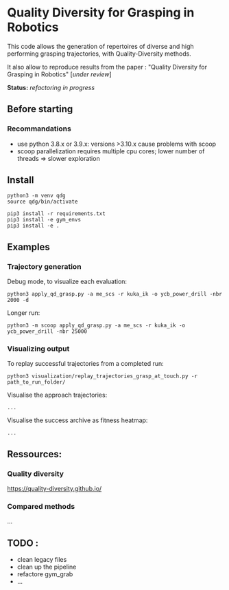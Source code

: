 # Quality Diversity for Grasping in Robotics


This code allows the generation of repertoires of diverse and high performing grasping trajectories, with Quality-Diversity methods.

It also allow to reproduce results from the paper : "Quality Diversity for Grasping in Robotics" [*under review*]

**Status:** *refactoring in progress*

## Before starting

### Recommandations

* use python 3.8.x or 3.9.x: versions >3.10.x cause problems with scoop
* scoop parallelization requires multiple cpu cores; lower number of threads => slower exploration

## Install

```
python3 -m venv qdg
source qdg/bin/activate
```
```
pip3 install -r requirements.txt
pip3 install -e gym_envs
pip3 install -e .
```

## Examples

### Trajectory generation

Debug mode, to visualize each evaluation: 
```
python3 apply_qd_grasp.py -a me_scs -r kuka_ik -o ycb_power_drill -nbr 2000 -d
```

Longer run:
```
python3 -m scoop apply_qd_grasp.py -a me_scs -r kuka_ik -o ycb_power_drill -nbr 25000
```


### Visualizing output

To replay successful trajectories from a completed run:
```
python3 visualization/replay_trajectories_grasp_at_touch.py -r path_to_run_folder/
```
Visualise the approach trajectories:
```
...
```
Visualise the success archive as fitness heatmap:
```
...
```


## Ressources: 

### Quality diversity
https://quality-diversity.github.io/

### Compared methods
...

## TODO :
* clean legacy files
* clean up the pipeline
* refactore gym_grab
* ...






